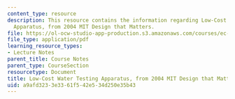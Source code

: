 ```yaml
---
content_type: resource
description: This resource contains the information regarding Low-Cost Water Testing
  Apparatus, from 2004 MIT Design that Matters.
file: https://ol-ocw-studio-app-production.s3.amazonaws.com/courses/ec-701j-d-lab-i-development-fall-2009/a9afd3233e3361f542e534d250e35b43_MITEC_701JF09_lab17water_dtm.pdf
file_type: application/pdf
learning_resource_types:
- Lecture Notes
parent_title: Course Notes
parent_type: CourseSection
resourcetype: Document
title: Low-Cost Water Testing Apparatus, from 2004 MIT Design that Matters
uid: a9afd323-3e33-61f5-42e5-34d250e35b43
---
```

